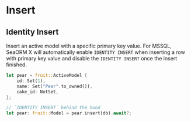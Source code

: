 # Insert

## Identity Insert

Insert an active model with a specific primary key value. For MSSQL, SeaORM X will automatically enable `IDENTITY INSERT` when inserting a row with primary key value and disable the `IDENTITY INSERT` once the insert finished.

```rust
let pear = fruit::ActiveModel {
    id: Set(1),
    name: Set("Pear".to_owned()),
    cake_id: NotSet,
};

// `IDENTITY INSERT` behind the hood
let pear: fruit::Model = pear.insert(db).await?;
```

